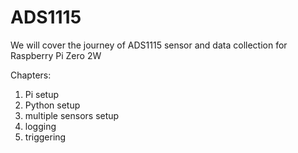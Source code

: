 # ADS1115

We will cover the journey of ADS1115 sensor and data collection for Raspberry Pi Zero 2W

Chapters:

1. Pi setup
2. Python setup
3. multiple sensors setup
4. logging
5. triggering 
